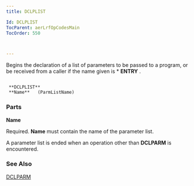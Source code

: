 ```yaml
---
title: DCLPLIST

Id: DCLPLIST
TocParent: aerLrfOpCodesMain
TocOrder: 550



---
```


Begins the declaration of a list of parameters to be passed to a program, or be received from a caller if the name given is * **ENTRY** . 

```

 **DCLPLIST** 
 **Name**   (ParmListName)
```

### Parts

**Name** 

Required. **Name** must contain the name of the parameter list. 

A parameter list is ended when an operation other than **DCLPARM** is encountered.


### See Also
[DCLPARM](DCLPARM.html) 
